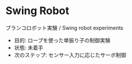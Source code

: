 # Swing Robot
ブランコロボット実験 / Swing robot experiments

- 目的: ロープを使った単振り子の制御実験  
- 状態: 未着手  
- 次のステップ: センサー入力に応じたサーボ制御
